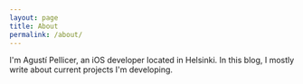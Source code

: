 ```yaml
---
layout: page
title: About
permalink: /about/
---
```


I'm Agustí Pellicer, an iOS developer located in Helsinki. In this blog, I mostly write about current projects I'm developing.
